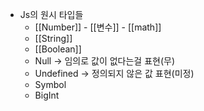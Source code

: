 - Js의 원시 타입들
	- [[Number]] - [[변수]] - [[math]]
	- [[String]]
	- [[Boolean]]
	- Null → 임의로 값이 없다는걸 표현(무)
	- Undefined → 정의되지 않은 값 표현(미정)
	- Symbol
	- BigInt